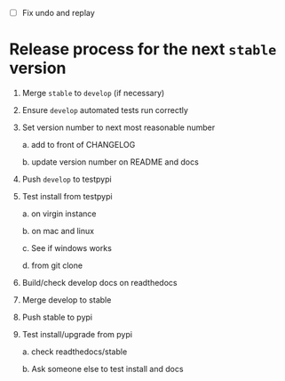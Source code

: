 - [ ] Fix undo and replay

# Release process for the next `stable` version

1. Merge `stable` to `develop` (if necessary)

2. Ensure `develop` automated tests run correctly

3. Set version number to next most reasonable number

   a. add to front of CHANGELOG
   
   b. update version number on README and docs
   
4. Push `develop` to testpypi

5. Test install from testpypi

   a. on virgin instance
   
   b. on mac and linux
   
   c. See if windows works
   
   d. from git clone
   
6. Build/check develop docs on readthedocs

7. Merge develop to stable

8. Push stable to pypi

9. Test install/upgrade from pypi

   a. check readthedocs/stable
   
   b. Ask someone else to test install and docs
